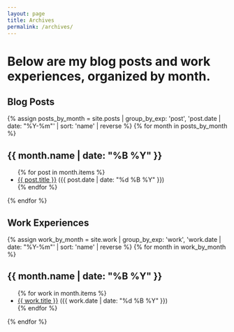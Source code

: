 ```yaml
---
layout: page
title: Archives
permalink: /archives/
---
```


# Below are my blog posts and work experiences, organized by month.

## Blog Posts

{% assign posts_by_month = site.posts | group_by_exp: 'post', 'post.date | date: "%Y-%m"' | sort: 'name' | reverse %}
{% for month in posts_by_month %}

  <h2>{{ month.name | date: "%B %Y" }}</h2>
  <ul>
    {% for post in month.items %}
      <li><a href="{{ site.baseurl }}{{ post.url }}">{{ post.title }}</a> ({{ post.date | date: "%d %B %Y" }})</li>
    {% endfor %}
  </ul>
{% endfor %}

## Work Experiences

{% assign work_by_month = site.work | group_by_exp: 'work', 'work.date | date: "%Y-%m"' | sort: 'name' | reverse %}
{% for month in work_by_month %}

  <h2>{{ month.name | date: "%B %Y" }}</h2>
  <ul>
    {% for work in month.items %}
      <li><a href="{{ site.baseurl }}{{ work.url }}">{{ work.title }}</a> ({{ work.date | date: "%d %B %Y" }})</li>
    {% endfor %}
  </ul>
{% endfor %}
